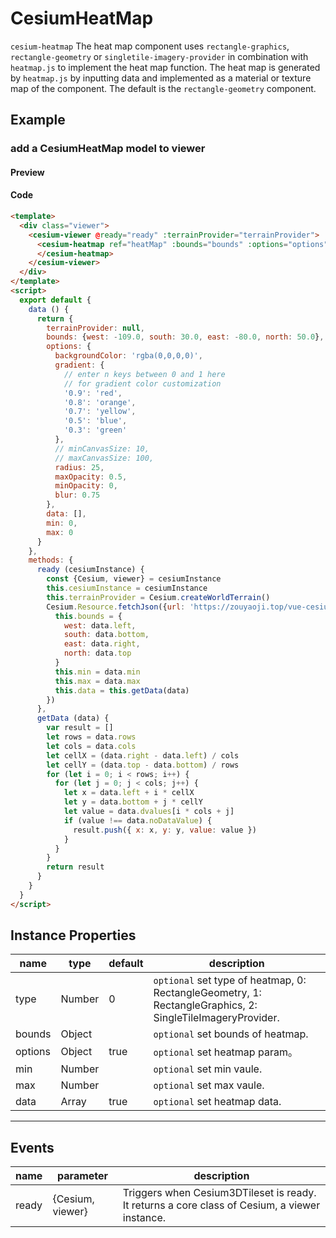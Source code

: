 # CesiumHeatMap

`cesium-heatmap` The heat map component uses `rectangle-graphics`, `rectangle-geometry` or `singletile-imagery-provider` in combination with `heatmap.js` to implement the heat map function. The heat map is generated by `heatmap.js` by inputting data and implemented as a material or texture map of the component. The default is the `rectangle-geometry` component.

## Example

### add a CesiumHeatMap model to viewer

#### Preview

<doc-preview>
  <template>
    <div class="viewer">
      <cesium-viewer @ready="ready" :terrainProvider="terrainProvider">
        <cesium-heatmap ref="heatMap" :bounds="bounds" :options="options" :min="min" :max="max" :data="data">
        </cesium-heatmap>
      </cesium-viewer>
    </div>
  </template>
  <script>
    export default {
      data () {
        return {
          terrainProvider: null,
          bounds: {west: -109.0, south: 30.0, east: -80.0, north: 50.0},
          options: {
            backgroundColor: 'rgba(0,0,0,0)',
            gradient: {
              // enter n keys between 0 and 1 here
              // for gradient color customization
              '0.9': 'red',
              '0.8': 'orange',
              '0.7': 'yellow',
              '0.5': 'blue',
              '0.3': 'green'
            },
            // minCanvasSize: 10,
            // maxCanvasSize: 100,
            radius: 25,
            maxOpacity: 0.5,
            minOpacity: 0,
            blur: 0.75
          },
          data: [],
          min: 0,
          max: 0
        }
      },
      methods: {
        ready (cesiumInstance) {
          const {Cesium, viewer} = cesiumInstance
          this.cesiumInstance = cesiumInstance
          this.terrainProvider = Cesium.createWorldTerrain()
          Cesium.Resource.fetchJson({url: 'https://zouyaoji.top/vue-cesium/statics/SampleData/temperature.json'}).then((data)=>{
            this.bounds = {
              west: data.left,
              south: data.bottom,
              east: data.right,
              north: data.top
            }
            this.min = data.min
            this.max = data.max
            this.data = this.getData(data)
          })
        },
        getData (data) {
          var result = []
          let rows = data.rows
          let cols = data.cols
          let cellX = (data.right - data.left) / cols
          let cellY = (data.top - data.bottom) / rows
          for (let i = 0; i < rows; i++) {
            for (let j = 0; j < cols; j++) {
              let x = data.left + i * cellX
              let y = data.bottom + j * cellY
              let value = data.dvalues[i * cols + j]
              if (value !== data.noDataValue) {
                result.push({ x: x, y: y, value: value })
              }
            }
          }
          return result
        }
      }
    }
  </script>
</doc-preview>

#### Code

```html
<template>
  <div class="viewer">
    <cesium-viewer @ready="ready" :terrainProvider="terrainProvider">
      <cesium-heatmap ref="heatMap" :bounds="bounds" :options="options" :min="min" :max="max" :data="data">
      </cesium-heatmap>
    </cesium-viewer>
  </div>
</template>
<script>
  export default {
    data () {
      return {
        terrainProvider: null,
        bounds: {west: -109.0, south: 30.0, east: -80.0, north: 50.0},
        options: {
          backgroundColor: 'rgba(0,0,0,0)',
          gradient: {
            // enter n keys between 0 and 1 here
            // for gradient color customization
            '0.9': 'red',
            '0.8': 'orange',
            '0.7': 'yellow',
            '0.5': 'blue',
            '0.3': 'green'
          },
          // minCanvasSize: 10,
          // maxCanvasSize: 100,
          radius: 25,
          maxOpacity: 0.5,
          minOpacity: 0,
          blur: 0.75
        },
        data: [],
        min: 0,
        max: 0
      }
    },
    methods: {
      ready (cesiumInstance) {
        const {Cesium, viewer} = cesiumInstance
        this.cesiumInstance = cesiumInstance
        this.terrainProvider = Cesium.createWorldTerrain()
        Cesium.Resource.fetchJson({url: 'https://zouyaoji.top/vue-cesium/statics/SampleData/temperature.json'}).then((data)=>{
          this.bounds = {
            west: data.left,
            south: data.bottom,
            east: data.right,
            north: data.top
          }
          this.min = data.min
          this.max = data.max
          this.data = this.getData(data)
        })
      },
      getData (data) {
        var result = []
        let rows = data.rows
        let cols = data.cols
        let cellX = (data.right - data.left) / cols
        let cellY = (data.top - data.bottom) / rows
        for (let i = 0; i < rows; i++) {
          for (let j = 0; j < cols; j++) {
            let x = data.left + i * cellX
            let y = data.bottom + j * cellY
            let value = data.dvalues[i * cols + j]
            if (value !== data.noDataValue) {
              result.push({ x: x, y: y, value: value })
            }
          }
        }
        return result
      }
    }
  }
</script>
```

## Instance Properties

|name|type|default|description|
|------|-----|-----|----|
|type|Number|0|`optional` set type of heatmap, 0: RectangleGeometry, 1: RectangleGraphics, 2: SingleTileImageryProvider.|
|bounds|Object||`optional` set bounds of heatmap.|
|options|Object|true|`optional` set heatmap param。|
|min|Number||`optional` set min vaule.|
|max|Number||`optional` set max vaule.|
|data|Array|true|`optional` set heatmap data.|
---

## Events

|name|parameter|description|
|------|----|----|
|ready|{Cesium, viewer}|Triggers when Cesium3DTileset is ready. It returns a core class of Cesium, a viewer instance.|
